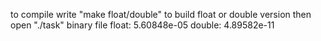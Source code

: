 to compile write "make float/double" to build float or double version then open "./task" binary file
float: 5.60848e-05
double: 4.89582e-11
